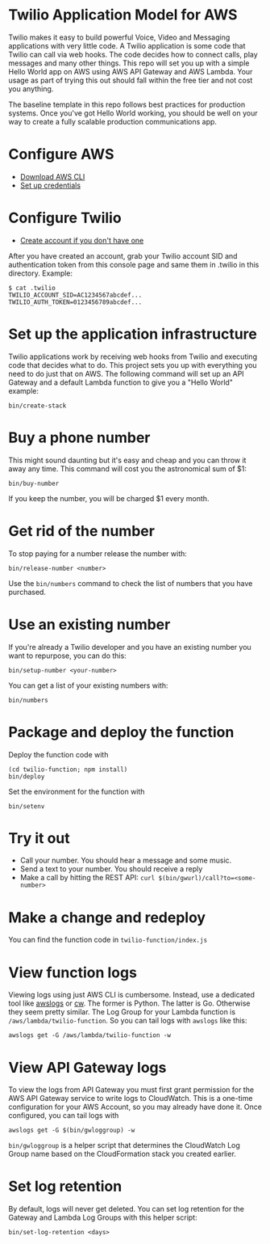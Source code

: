 # Twilio Application Model for AWS

Twilio makes it easy to build powerful Voice, Video and Messaging applications with very little code. A Twilio application is some code that Twilio can call via web hooks. The code decides how to connect calls, play messages and many other things. This repo will set you up with a simple Hello World app on AWS using AWS API Gateway and AWS Lambda. Your usage as part of trying this out should fall within the free tier and not cost you anything.

The baseline template in this repo follows best practices for production systems. Once you've got Hello World working, you should be well on your way to create a fully scalable production communications app.

# Configure AWS

* [Download AWS CLI](https://docs.aws.amazon.com/cli/latest/userguide/cli-chap-install.html)
* [Set up credentials](https://docs.aws.amazon.com/cli/latest/userguide/cli-chap-configure.html#cli-quick-configuration)

# Configure Twilio

* [Create account if you don't have one](https://www.twilio.com/try-twilio)

After you have created an account, grab your Twilio account SID and authentication token from this console page and same them in .twilio in this directory. Example:

```
$ cat .twilio
TWILIO_ACCOUNT_SID=AC1234567abcdef...
TWILIO_AUTH_TOKEN=0123456789abcdef...
```

# Set up the application infrastructure

Twilio applications work by receiving web hooks from Twilio and executing code that decides what to do. This project sets you up with everything you need to do just that on AWS. The following command will set up an API Gateway and a default Lambda function to give you a "Hello World" example:

    bin/create-stack


# Buy a phone number

This might sound daunting but it's easy and cheap and you can throw it away any time. This command will cost you the astronomical sum of $1:

    bin/buy-number

If you keep the number, you will be charged $1 every month.

# Get rid of the number

To stop paying for a number release the number with:

    bin/release-number <number>

Use the `bin/numbers` command to check the list of numbers that you have purchased.

# Use an existing number

If you're already a Twilio developer and you have an existing number you want to repurpose, you can do this:

    bin/setup-number <your-number>

You can get a list of your existing numbers with:

    bin/numbers

# Package and deploy the function

Deploy the function code with

    (cd twilio-function; npm install)
    bin/deploy

Set the environment for the function with

    bin/setenv

# Try it out

* Call your number. You should hear a message and some music.
* Send a text to your number. You should receive a reply
* Make a call by hitting the REST API: `curl $(bin/gwurl)/call?to=<some-number>`

# Make a change and redeploy

You can find the function code in `twilio-function/index.js`

# View function logs

Viewing logs using just AWS CLI is cumbersome. Instead, use a dedicated tool like [awslogs](https://github.com/jorgebastida/awslogs) or [cw](https://github.com/lucagrulla/cw). The former is Python. The latter is Go. Otherwise they seem pretty similar. The Log Group for your Lambda function is `/aws/lambda/twilio-function`. So you can tail logs with `awslogs` like this:

    awslogs get -G /aws/lambda/twilio-function -w

# View API Gateway logs

To view the logs from API Gateway you must first grant permission for the AWS API Gateway service to write logs to CloudWatch. This is a one-time configuration for your AWS Account, so you may already have done it. Once configured, you can tail logs with

    awslogs get -G $(bin/gwloggroup) -w

`bin/gwloggroup` is a helper script that determines the CloudWatch Log Group name based on the CloudFormation stack you created earlier.

# Set log retention

By default, logs will never get deleted. You can set log retention for the Gateway and Lambda Log Groups with this helper script:

    bin/set-log-retention <days>
